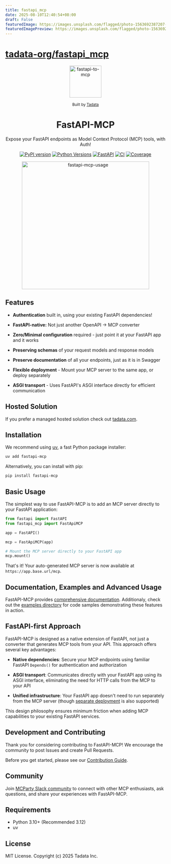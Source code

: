 ```yaml
---
title: fastapi_mcp
date: 2025-08-10T12:40:54+08:00
draft: False
featuredImage: https://images.unsplash.com/flagged/photo-1563692387207-b3195345e3a8?ixid=M3w0NjAwMjJ8MHwxfHJhbmRvbXx8fHx8fHx8fDE3NTQ4MDA3NjZ8&ixlib=rb-4.1.0
featuredImagePreview: https://images.unsplash.com/flagged/photo-1563692387207-b3195345e3a8?ixid=M3w0NjAwMjJ8MHwxfHJhbmRvbXx8fHx8fHx8fDE3NTQ4MDA3NjZ8&ixlib=rb-4.1.0
---
```


# [tadata-org/fastapi_mcp](https://github.com/tadata-org/fastapi_mcp)

<p align="center"><a href="https://github.com/tadata-org/fastapi_mcp"><img src="https://github.com/user-attachments/assets/7e44e98b-a0ba-4aff-a68a-4ffee3a6189c" alt="fastapi-to-mcp" height=100/></a></p>

<div align="center">
  <span style="font-size: 0.85em; font-weight: normal;">Built by <a href="https://tadata.com">Tadata</a></span>
</div>

<h1 align="center">
  FastAPI-MCP
</h1>

<p align="center">Expose your FastAPI endpoints as Model Context Protocol (MCP) tools, with Auth!</p>
<div align="center">

[![PyPI version](https://img.shields.io/pypi/v/fastapi-mcp?color=%2334D058&label=pypi%20package)](https://pypi.org/project/fastapi-mcp/)
[![Python Versions](https://img.shields.io/pypi/pyversions/fastapi-mcp.svg)](https://pypi.org/project/fastapi-mcp/)
[![FastAPI](https://img.shields.io/badge/FastAPI-009485.svg?logo=fastapi&logoColor=white)](#)
[![CI](https://github.com/tadata-org/fastapi_mcp/actions/workflows/ci.yml/badge.svg)](https://github.com/tadata-org/fastapi_mcp/actions/workflows/ci.yml)
[![Coverage](https://codecov.io/gh/tadata-org/fastapi_mcp/branch/main/graph/badge.svg)](https://codecov.io/gh/tadata-org/fastapi_mcp)

</div>


<p align="center"><a href="https://github.com/tadata-org/fastapi_mcp"><img src="https://github.com/user-attachments/assets/b205adc6-28c0-4e3c-a68b-9c1a80eb7d0c" alt="fastapi-mcp-usage" height="400"/></a></p>


## Features

- **Authentication** built in, using your existing FastAPI dependencies!

- **FastAPI-native:** Not just another OpenAPI -> MCP converter

- **Zero/Minimal configuration** required - just point it at your FastAPI app and it works

- **Preserving schemas** of your request models and response models

- **Preserve documentation** of all your endpoints, just as it is in Swagger

- **Flexible deployment** - Mount your MCP server to the same app, or deploy separately

- **ASGI transport** - Uses FastAPI's ASGI interface directly for efficient communication


## Hosted Solution

If you prefer a managed hosted solution check out [tadata.com](https://tadata.com).

## Installation

We recommend using [uv](https://docs.astral.sh/uv/), a fast Python package installer:

```bash
uv add fastapi-mcp
```

Alternatively, you can install with pip:

```bash
pip install fastapi-mcp
```

## Basic Usage

The simplest way to use FastAPI-MCP is to add an MCP server directly to your FastAPI application:

```python
from fastapi import FastAPI
from fastapi_mcp import FastApiMCP

app = FastAPI()

mcp = FastApiMCP(app)

# Mount the MCP server directly to your FastAPI app
mcp.mount()
```

That's it! Your auto-generated MCP server is now available at `https://app.base.url/mcp`.

## Documentation, Examples and Advanced Usage

FastAPI-MCP provides [comprehensive documentation](https://fastapi-mcp.tadata.com/). Additionaly, check out the [examples directory](examples) for code samples demonstrating these features in action.

## FastAPI-first Approach

FastAPI-MCP is designed as a native extension of FastAPI, not just a converter that generates MCP tools from your API. This approach offers several key advantages:

- **Native dependencies**: Secure your MCP endpoints using familiar FastAPI `Depends()` for authentication and authorization

- **ASGI transport**: Communicates directly with your FastAPI app using its ASGI interface, eliminating the need for HTTP calls from the MCP to your API

- **Unified infrastructure**: Your FastAPI app doesn't need to run separately from the MCP server (though [separate deployment](https://fastapi-mcp.tadata.com/advanced/deploy#deploying-separately-from-original-fastapi-app) is also supported)

This design philosophy ensures minimum friction when adding MCP capabilities to your existing FastAPI services.


## Development and Contributing

Thank you for considering contributing to FastAPI-MCP! We encourage the community to post Issues and create Pull Requests.

Before you get started, please see our [Contribution Guide](CONTRIBUTING.md).

## Community

Join [MCParty Slack community](https://join.slack.com/t/themcparty/shared_invite/zt-30yxr1zdi-2FG~XjBA0xIgYSYuKe7~Xg) to connect with other MCP enthusiasts, ask questions, and share your experiences with FastAPI-MCP.

## Requirements

- Python 3.10+ (Recommended 3.12)
- uv

## License

MIT License. Copyright (c) 2025 Tadata Inc.
